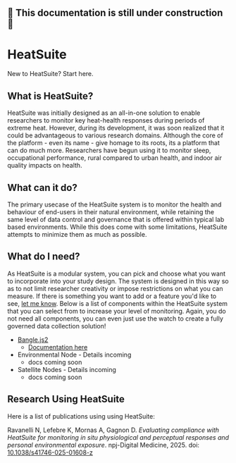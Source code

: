 ## :construction: This documentation is still under construction :construction:

# HeatSuite

New to HeatSuite? Start here.

## What is HeatSuite?

HeatSuite was initially designed as an all-in-one solution to enable researchers to monitor key heat-health responses during periods of extreme heat. However, during its development, it was soon realized that it could be advantageous to various research domains. Although the core of the platform - even its name - give homage to its roots, its a platform that can do much more. Researchers have begun using it to monitor sleep, occupational performance, rural compared to urban health, and indoor air quality impacts on health. 

## What can it do?

The primary usecase of the HeatSuite system is to monitor the health and behaviour of end-users in their natural environment, while retaining the same level of data control and governance that is offered within typical lab based environments. While this does come with some limitations, HeatSuite attempts to minimize them as much as possible.

## What do I need?

As HeatSuite is a modular system, you can pick and choose what you want to incorporate into your study design. The system is designed in this way so as to not limit researcher creativity or impose restrictions on what you can measure. If there is something you want to add or a feature you'd like to see, [let me know](emailto:nick.ravanelli@gmail.com). Below is a list of components within the HeatSuite system that you can select from to increase your level of monitoring. Again, you do not need all components, you can even just use the watch to create a fully governed data collection solution!

- [Bangle.js2](https://www.espruino.com/Bangle.js2)
    - [Documentation here](/docs/watchapp/index.md)
- Environmental Node - Details incoming
    - docs coming soon
- Satellite Nodes - Details incoming
    - docs coming soon

## Research Using HeatSuite

Here is a list of publications using using HeatSuite:

Ravanelli N, Lefebre K, Mornas A, Gagnon D. *Evaluating compliance with HeatSuite for monitoring in situ physiological and perceptual responses and personal environmental exposure*. npj-Digital Medicine, 2025. doi: [10.1038/s41746-025-01608-z](https://doi.org/10.1038/s41746-025-01608-z)